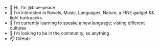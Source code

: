 - 👋 Hi, I’m @blue-peace
- 👀 I’m interested in Novels, Music, Languages, Nature, a FINE gadget && light backpacks
- 🌱 I’m currently learning to speake a new language; visting different cultures
- 💞️ I’m looking to be in the community, so anything
- 📫 GitHub


